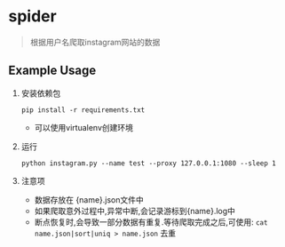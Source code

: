 # spider
> 根据用户名爬取instagram网站的数据

## Example Usage

1. 安装依赖包
    ```
    pip install -r requirements.txt
    ```
    + 可以使用virtualenv创建环境
2. 运行

    ```
    python instagram.py --name test --proxy 127.0.0.1:1080 --sleep 1
    ```
3. 注意项
    + 数据存放在 {name}.json文件中
    + 如果爬取意外过程中,异常中断,会记录游标到{name}.log中
    + 断点恢复时,会导致一部分数据有重复.等待爬取完成之后,可使用: `cat name.json|sort|uniq > name.json` 去重

